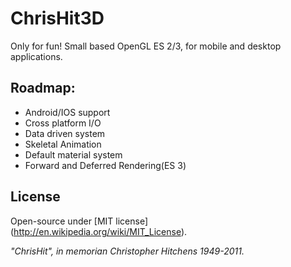 # ChrisHit3D
Only for fun! 
Small based OpenGL ES 2/3, for mobile and desktop applications.

## Roadmap:
- Android/IOS support
- Cross platform I/O
- Data driven system
- Skeletal Animation
- Default material system
- Forward and Deferred Rendering(ES 3)


## License
Open-source under [MIT license] (http://en.wikipedia.org/wiki/MIT_License).


 *"ChrisHit", in memorian Christopher Hitchens 1949-2011.*

